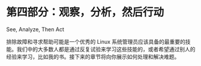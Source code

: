 # 第四部分：观察，分析，然后行动

See, Analyze, Then Act

排除故障和寻求帮助可能是一个优秀的 Linux 系统管理员应该具备的最重要的技能。我们中的大多数人都是通过反复试验来学习这些技能的，或者希望通过别人的经验来学习，比如我的书。接下来的章节将向你展示如何处理和解决难题。